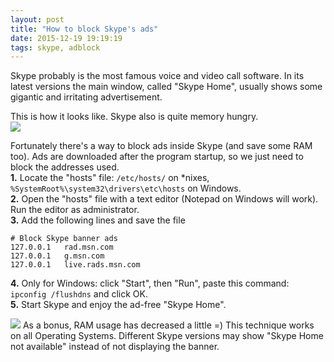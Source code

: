 ```yaml
---
layout: post
title: "How to block Skype's ads"
date: 2015-12-19 19:19:19
tags: skype, adblock
---
```

Skype probably is the most famous voice and video call software. In its latest versions the main window, called "Skype Home", usually shows some gigantic and irritating advertisement.

This is how it looks like. Skype also is quite memory hungry.  
<img src="http://i.imgur.com/9HQiY59.png?1">

Fortunately there's a way to block ads inside Skype (and save some RAM too). Ads are downloaded after the program startup, so we just need to block the addresses used.  
**1.** Locate the "hosts" file: `/etc/hosts/` on \*nixes, `%SystemRoot%\system32\drivers\etc\hosts` on Windows.  
**2.** Open the "hosts" file with a text editor (Notepad on Windows will work). Run the editor as administrator.  
**3.** Add the following lines and save the file

    # Block Skype banner ads
    127.0.0.1   rad.msn.com
    127.0.0.1   g.msn.com
    127.0.0.1   live.rads.msn.com

**4.** Only for Windows: click "Start", then "Run", paste this command: `ipconfig /flushdns` and click OK.  
**5.** Start Skype and enjoy the ad-free "Skype Home".

<img src="http://i.imgur.com/nxkIXNb.png">
As a bonus, RAM usage has decreased a little =)  
This technique works on all Operating Systems. Different Skype versions may show "Skype Home not available" instead of not displaying the banner.
